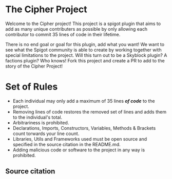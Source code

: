 # The Cipher Project

Welcome to the Cipher project! This project is a spigot plugin that aims to add as many unique contributers as possible by
only allowing each contributor to commit 35 lines of code in their lifetime.

There is no end goal or goal for this plugin, add what you want! We want to see what the Spigot community is able to create by
working together with special limitations to the project. Will this turn out to be a Skyblock plugin? A factions plugin? Who knows! Fork this project 
and create a PR to add to the story of the Cipher Project!


# Set of Rules
 - Each individual may only add a maximum of 35 lines <b><i>of code</i></b> to the project.
 - Removing lines of code restores the removed set of lines and adds them to the individual's total.
 - Arbitrariness is prohibited.
 - Declarations, Imports, Constructors, Variables, Methods & Brackets count torwards your line count.
 - Libraries, Utils and Frameworks used must be open source and specified in the source citation in the README.md.
 - Adding malicious code or software to the project in any way is prohibited.


## Source citation
